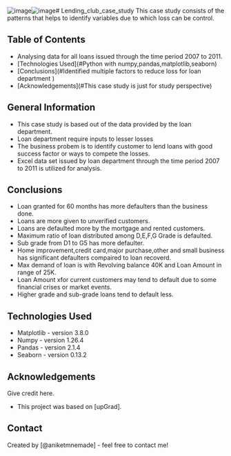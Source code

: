 ![image](https://github.com/user-attachments/assets/8e935443-9459-4b6e-aff9-db05c52c0a4b)![image](https://github.com/user-attachments/assets/93d0ed7e-62c3-4963-b054-410f3aa80c47)# Lending_club_case_study
This case study consists of the patterns that helps to identify variables due to which loss can be control.


## Table of Contents
* Analysing data for all loans issued through the time period 2007 to 2011. 
* [Technologies Used](#Python with numpy,pandas,matplotlib,seaborn)
* [Conclusions](#Identified multiple factors to reduce loss for loan department )
* [Acknowledgements](#This case study is just for study perspective)

<!-- You can include any other section that is pertinent to your problem -->

## General Information
- This case study is based out of the data provided by the loan department.
- Loan department require inputs to lesser losses  
- The business probem is to identify customer to lend loans with good success factor or ways to compete the losses.
- Excel data set issued by loan department through the time period 2007 to 2011 is utilized for analysis.

## Conclusions
- Loan granted for 60 months has more defaulters than the business done.
- Loans are more given to unverified customers.
- Loans are defaulted more by the mortgage and rented customers. 
- Maximum ratio of loan distributed among D,E,F,G Grade is defaulted.
- Sub grade from D1 to G5 has more defaulter.
- Home improvement,credit card,major purchase,other and small business has significant defaulters compaired to loan recoverd.
- Max demand of loan is with Revolving balance 40K and Loan Amount in range of 25K.
- Loan Amount xfor current customers may tend to default due to some financial crises or market events.
- Higher grade and sub-grade loans tend to default less.



## Technologies Used
- Matplotlib - version 3.8.0
- Numpy - version 1.26.4
- Pandas - version 2.1.4
- Seaborn - version 0.13.2

## Acknowledgements
Give credit here.
- This project was based on [upGrad].


## Contact
Created by [@aniketmnemade] - feel free to contact me!
